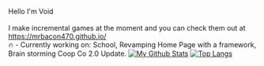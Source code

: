 Hello I'm Void<br><br>
I make incremental games at the moment and you can check them out at https://mrbacon470.github.io/<br>
:fire: - Currently working on: School, Revamping Home Page with a framework, Brain storming Coop Co 2.0 Update.
[![My Github Stats](https://github-readme-stats.vercel.app/api?username=MrBacon470&count_private=true&show_icons=true&theme=dark)](https://github.com/anuraghazra/github-readme-stats)
[![Top Langs](https://github-readme-stats.vercel.app/api/top-langs/?username=MrBacon470&theme=dark&layout=compact)](https://github.com/anuraghazra/github-readme-stats)
